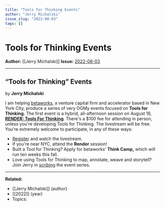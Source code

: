 ```yaml
---
title: "Tools for Thinking Events"
author: "Jerry Michalski"
issue_slug: "2022-08-03"
tags: []
---
```


# Tools for Thinking Events

**Author:** [[Jerry Michalski]]
**Issue:** [2022-08-03](https://plex.collectivesensecommons.org/2022-08-03/)

---

## “Tools for Thinking” Events
by **Jerry Michalski**

I am helping [betaworks](http://betaworks.com/), a venture capital firm and accelerator based in New York City, produce a series of very OGMy events focused on **Tools for Thinking.** The first event is a hybrid, all-afternoon session on August 16, [**RENDER: Tools For Thinking**](https://www.betaworks.com/event/render-tools-for-thinking). There's a $100 fee for attending in person, unless you're developing Tools for Thinking. The livestream will be free. You're extremely welcome to participate, in any of these ways:

- [Register](https://www.betaworks.com/event/render-tools-for-thinking) and watch the livestream.
- If you're near NYC, attend the **Render** session!
- Built a Tool for Thinking? Apply for betaworks' **Think Camp,** which will run ten weeks this fall.
- Love using Tools for Thinking to map, annotate, weave and storytell? Join Jerry in [scribing](https://wiki.rel8.dev/scribing_tools_for_thinking) the event series.

---

**Related:**
- [[Jerry Michalski]] (author)
- [[2022]] (year)
- Topics: 

